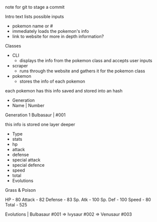 note for git 
to stage a commit

Intro text
lists possible inputs 
- pokemon name or #
 - immediately loads the pokemon's info
 - link to website for more in depth information?

Classes
- CLI
  - displays the info from the pokemon class and accepts user inputs
- scraper
  - runs through the website and gathers it for the pokemon class
- pokemon 
  - stores the info of each pokemon

each pokemon has this info saved and stored into an hash 
- Generation
- Name | Number

Generation 1
Bulbasaur | #001

this info is stored one layer deeper
- Type
- stats 
 - hp 
 - attack 
 - defense 
 - special attack 
 - special defence 
 - speed 
 - total
- Evolutions

Grass & Poison

HP - 80
Attack - 82
Defense - 83
Sp. Atk - 100
Sp. Def - 100
Speed - 80
Total - 525

Evolutions | Bulbasaur #001 => Ivysaur #002 => Venusaur #003